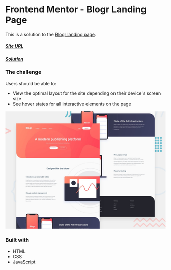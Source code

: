 # Frontend Mentor - Blogr Landing Page

This is a solution to the [Blogr landing page](https://www.frontendmentor.io/challenges/blogr-landing-page-EX2RLAApP).

##### [Site URL](https://blogr-landing-page-livid.vercel.app/) 
##### [Solution](https://www.frontendmentor.io/solutions/responsive-layout-with-flexbox-w4igl8WiN)

### The challenge

Users should be able to:

- View the optimal layout for the site depending on their device's screen size
- See hover states for all interactive elements on the page

![](./design/desktop-preview.jpg)

### Built with
- HTML
- CSS
- JavaScript
